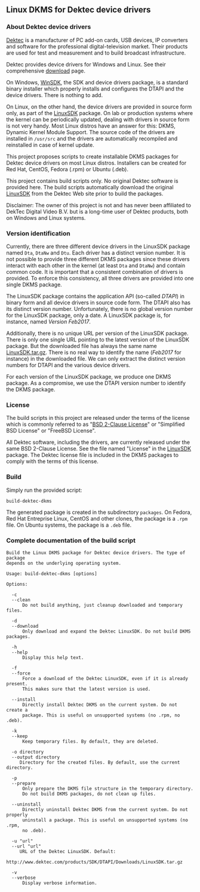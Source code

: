 ## Linux DKMS for Dektec device drivers

### About Dektec device drivers

[Dektec](http://www.dektec.com/) is a manufacturer of PC add-on cards, USB devices,
IP converters and software for the professional digital-television market. Their
products are used for test and measurement and to build broadcast infrastructure.

Dektec provides device drivers for Windows and Linux. See their comprehensive
[download](http://www.dektec.com/downloads/SDK/) page.

On Windows, [WinSDK](http://www.dektec.com/products/SDK/DTAPI/Downloads/WinSDK.zip),
the SDK and device drivers package, is a standard binary installer which properly
installs and configures the DTAPI and the device drivers. There is nothing to add.

On Linux, on the other hand, the device drivers are provided in source form only,
as part of the [LinuxSDK](http://www.dektec.com/products/SDK/DTAPI/Downloads/LinuxSDK.tar.gz)
package. On lab or production systems where the kernel can be periodically updated,
dealing with drivers in source form is not very handy. Most Linux distros have
an answer for this: DKMS, Dynamic Kernel Module Support. The source code of the
drivers are installed in `/usr/src` and the drivers are automatically recompiled
and reinstalled in case of kernel update.

This project proposes scripts to create installable DKMS packages for Dektec
device drivers on most Linux distros. Installers can be created for Red Hat,
CentOS, Fedora (.rpm) or Ubuntu (.deb).

This project contains build scripts only. No original Dektec software is provided
here. The build scripts automatically download the original
[LinuxSDK](http://www.dektec.com/products/SDK/DTAPI/Downloads/LinuxSDK.tar.gz)
from the Dektec Web site prior to build the packages.

Disclaimer: The owner of this project is not and has never been affiliated to
DekTec Digital Video B.V. but is a long-time user of Dektec products, both on
Windows and Linux systems.

### Version identification

Currently, there are three different device drivers in the LinuxSDK package
named `Dta`, `DtaNw` and `Dtu`. Each driver has a distinct version number.
It is not possible to provide three different DKMS packages since these drivers
interact with each other in the kernel (at least `Dta` and `DtaNw`) and
contain common code. It is important that a consistent combination of drivers
is provided. To enforce this consistency, all three drivers are provided into
one single DKMS package.

The LinuxSDK package contains the application API (so-called *DTAPI*) in binary
form and all device drivers in source code form. The DTAPI also has its distinct
version number. Unfortunately, there is no global version number for the LinuxSDK
package, only a date. A LinuxSDK package is, for instance, named *Version Feb2017*.

Additionally, there is no unique URL per version of the LinuxSDK package. There is
only one single URL pointing to the latest version of the LinuxSDK package. But the
downloaded file has always the same name
[LinuxSDK.tar.gz](http://www.dektec.com/products/SDK/DTAPI/Downloads/LinuxSDK.tar.gz).
There is no real way to identify the name (*Feb2017* for instance) in the
downloaded file. We can only extract the distinct version numbers for DTAPI
and the various device drivers.

For each version of the LinuxSDK package, we produce one DKMS package.
As a compromise, we use the DTAPI version number to identify the DKMS package.

### License

The build scripts in this project are released under the terms of the license
which is commonly referred to as
"[BSD 2-Clause License](http://opensource.org/licenses/BSD-2-Clause)" or
"Simplified BSD License" or "FreeBSD License".

All Dektec software, including the drivers, are currently released under the
same BSD 2-Clause License. See the file named "License" in the
[LinuxSDK](http://www.dektec.com/products/SDK/DTAPI/Downloads/LinuxSDK.tar.gz)
package. The Dektec license file is included in the DKMS packages to comply with
the terms of this license.

### Build

Simply run the provided script:

```
build-dektec-dkms
```

The generated package is created in the subdirectory `packages`. On Fedora,
Red Hat Entreprise Linux, CentOS and other clones, the package is a `.rpm`
file. On Ubuntu systems, the package is a `.deb` file.

### Complete documentation of the build script

```
Build the Linux DKMS package for Dektec device drivers. The type of package
depends on the underlying operating system.

Usage: build-dektec-dkms [options]

Options:

  -c
  --clean
      Do not build anything, just cleanup downloaded and temporary files.

  -d
  --download
      Only download and expand the Dektec LinuxSDK. Do not build DKMS packages.

  -h
  --help
      Display this help text.

  -f
  --force
      Force a download of the Dektec LinuxSDK, even if it is already present.
      This makes sure that the latest version is used.

  --install
      Directly install Dektec DKMS on the current system. Do not create a
      package. This is useful on unsupported systems (no .rpm, no .deb).

  -k
  --keep
      Keep temporary files. By default, they are deleted.

  -o directory
  --output directory
     Directory for the created files. By default, use the current directory.

  -p
  --prepare
      Only prepare the DKMS file structure in the temporary directory.
      Do not build DKMS packages, do not clean up files.

  --uninstall
      Directly uninstall Dektec DKMS from the current system. Do not properly
      uninstall a package. This is useful on unsupported systems (no .rpm,
      no .deb).

  -u "url"
  --url "url"
     URL of the Dektec LinuxSDK. Default:
     http://www.dektec.com/products/SDK/DTAPI/Downloads/LinuxSDK.tar.gz

  -v
  --verbose
      Display verbose information.
```
